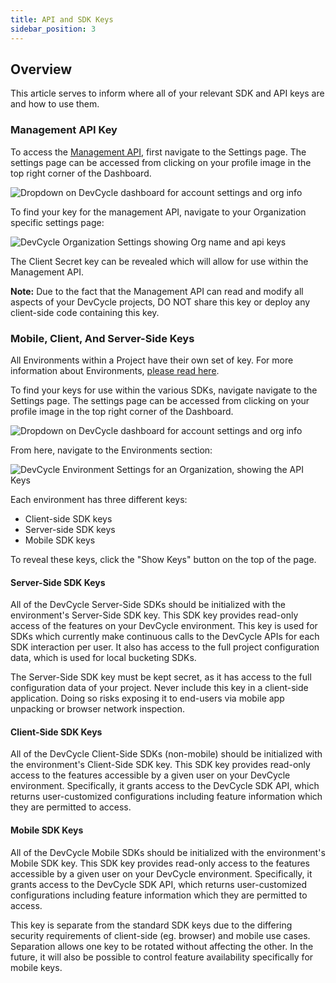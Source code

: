 ```yaml
---
title: API and SDK Keys
sidebar_position: 3
---
```


## Overview

This article serves to inform where all of your relevant SDK and API keys are and how to use them. 

### Management API Key

To access the [Management API](/management-api/), first navigate to the Settings page. The settings page can be accessed from clicking on your profile image in the top right corner of the Dashboard. 

![Dropdown on DevCycle dashboard for account settings and org info](/march-2022-account-dropdown.png)

To find your key for the management API, navigate to your Organization specific settings page:

![DevCycle Organization Settings showing Org name and api keys](/api-settings.png)

The Client Secret key can be revealed which will allow for use within the Management API. 

**Note:** Due to the fact that the Management API can read and modify all aspects of your DevCycle projects, DO NOT share this key or deploy any client-side code containing this key.


### Mobile, Client, And Server-Side Keys

All Environments within a Project have their own set of key. For more information about Environments, [please read here](/home/feature-management/organizing-your-flags-and-variables/environments).

To find your keys for use within the various SDKs, navigate navigate to the Settings page. The settings page can be accessed from clicking on your profile image in the top right corner of the Dashboard. 

![Dropdown on DevCycle dashboard for account settings and org info](/march-2022-account-dropdown.png)

From here, navigate to the Environments section:

![DevCycle Environment Settings for an Organization, showing the API Keys](/march-2022-env-settings.png)

Each environment has three different keys: 

* Client-side SDK keys
* Server-side SDK keys
* Mobile SDK keys

To reveal these keys, click the "Show Keys" button on the top of the page.

#### Server-Side SDK Keys

All of the DevCycle Server-Side SDKs should be initialized with the environment's Server-Side SDK key. This SDK key provides read-only access of the features on your DevCycle environment. This key is used for SDKs which currently make continuous calls to the DevCycle APIs for each SDK interaction per user. It also has access to the full project configuration data, which is used for local bucketing SDKs.

The Server-Side SDK key must be kept secret, as it has access to the full configuration data of your project. Never include this key in a client-side application. Doing so risks exposing it to end-users via mobile app unpacking or browser network inspection.

#### Client-Side SDK Keys

All of the DevCycle Client-Side SDKs (non-mobile) should be initialized with the environment's Client-Side SDK key. This SDK key provides read-only access to the features accessible by a given user on your DevCycle environment. Specifically, it grants access to the DevCycle SDK API, which returns user-customized configurations including feature information which they are permitted to access.

#### Mobile SDK Keys

All of the DevCycle Mobile SDKs should be initialized with the environment's Mobile SDK key. This SDK key provides read-only access to the features accessible by a given user on your DevCycle environment. Specifically, it grants access to the DevCycle SDK API, which returns user-customized configurations including feature information which they are permitted to access.

This key is separate from the standard SDK keys due to the differing security requirements of client-side (eg. browser) and mobile use cases. Separation allows one key to be rotated without affecting the other. In the future, it will also be possible to control feature availability specifically for mobile keys.





